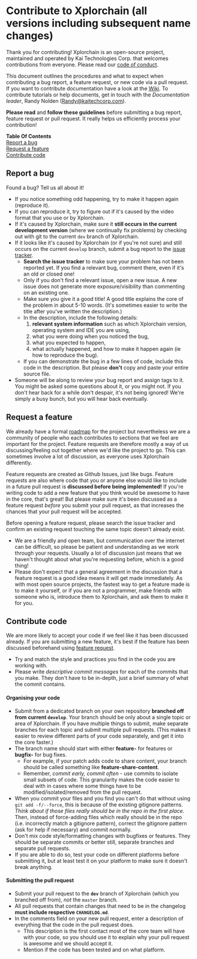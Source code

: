 # Contribute to Xplorchain (all versions including subsequent name changes)

Thank you for contributing! Xplorchain is an open-source project, maintained and operated by Kai Technologies Corp. that welcomes contributions from everyone.
Please read our [code of conduct](https://github.com/kaitech-corp/xplorchain/blob/develop/CODE_OF_CONDUCT.md).

This document outlines the procedures and what to expect when contributing a bug report, a feature request, or new code via a pull request.
If you want to contribute documentation have a look at the [Wiki](https://github.com/kaitech-corp/xplorchain/wiki).
To contribute tutorials or help documents, get in touch with the _Documentation leader_, Randy Nolden (Randy@kaitechcorp.com).

**Please read** and **follow these guidelines** before submitting a bug report, feature request or pull request.
It really helps us efficiently process your contribution!

**Table Of Contents**  
[Report a bug](#bug-reports)   
[Request a feature](#feature-requests)   
[Contribute code](#contributing-code)

## <a id='bug-reports'></a>Report a bug

Found a bug? Tell us all about it!

- If you notice something odd happening, try to make it happen again (reproduce it).
- If you can reproduce it, try to figure out if it's caused by the video format that you use or by Xplorchain.
- If it's caused by Xplorchain, make sure it **still occurs in the current development version** (where we continually fix problems) by checking out with git to the current `dev` branch of Xplorchain.
- If it looks like it's caused by Xplorchain (or if you're not sure) and still occurs on the current `develop` branch, submit a bug report to the [issue tracker]().
    - **Search the issue tracker** to make sure your problem has not been reported yet. If you find a relevant bug, comment there, even if it's an old or closed one!
    - Only if you don't find a relevant issue, open a new issue. A new issue does not generate more exposure/visibility than commenting on an existing one.
    - Make sure you give it a good title! A good title explains the core of the problem in about 5-10 words. (It's sometimes easier to write the title after you've written the description.)
    - In the description, include the following details:
        1. **relevant system information** such as which Xplorchain version, operating system and IDE you are using,
        2. what you were doing when you noticed the bug,
        3. what you expected to happen,
        4. what actually happened, and how to make it happen again (ie how to reproduce the bug).
    - If you can demonstrate the bug in a few lines of code, include this code in the description.
      But please __don't__ copy and paste your entire source file.
- Someone will be along to review your bug report and assign tags to it.
  You might be asked some questions about it, or you might not.
  If you don't hear back for a while don't despair, it's not being ignored!
  We're simply a busy bunch, but you will hear back eventually.
  
## <a id='feature-requests'></a>Request a feature

We already have a formal [roadmap](https://github.com/kaitech-corp/xplorchain/wiki/RoadMap) for the project but nevertheless we are a community of people who each contributes to sections that we feel are important for the project.
Feature requests are therefore mostly a way of us discussing/feeling out together where we'd like the project to go.
This can sometimes involve a lot of discussion, as everyone uses Xplorchain differently.

Feature requests are created as Github Issues, just like bugs.
Feature requests are also where code that you or anyone else would like to include in a future pull request is **discussed before being implemented!**
If you're writing code to add a new feature that you think would be awesome to have in the core, that's great!
But please make sure it's been discussed as a feature request _before_ you submit your pull request, as that increases the chances that your pull request will be accepted.

Before opening a feature request, please search the issue tracker and confirm an existing request touching the same topic doesn't already exist.

- We are a friendly and open team, but communication over the internet can be difficult, so please be patient and understanding as we work through your requests.
  Usually a lot of discussion just means that we haven't thought about what you're requesting before, which is a good thing!
- Please don't expect that a general agreement in the discussion that a feature request is a good idea means it will get made immediately.
  As with most open source projects, the fastest way to get a feature made is to make it yourself, or if you are not a programmer, make friends with someone who is, introduce them to Xplorchain, and ask them to make it for you.

## <a id='contributing-code'></a>Contribute code

We are more likely to accept your code if we feel like it has been discussed already.
If you are submitting a new feature, it's best if the feature has been discussed beforehand using [feature request](#feature-requests).

- Try and match the style and practices you find in the code you are working with.
- Please write _descriptive commit messages_ for each of the commits that you make.
  They don't have to be in-depth, just a brief summary of what the commit contains.

#### Organising your code

- Submit from a dedicated branch on your own repository **branched off from current `develop`**. Your branch should be only about a single topic or area of Xplorchain.
  If you have multiple things to submit, make separate branches for each topic and submit multiple pull requests.
  (This makes it easier to review different parts of your code separately, and get it into the core faster.)
- The branch name should start with either __feature-__ for features or __bugfix-__ for bug fixes.
    - For example, if your patch adds code to share content, your branch should be called something like __feature-share-content__.
    - Remember, _commit early, commit often_ - use commits to isolate small subsets of code.
      This granularity makes the code easier to deal with in cases where some things have to be modified/isolated/removed from the pull request.
- When you commit your files and you find you can't do that without using `git add -f/--force`, this is because of the existing gitignore patterns. _Think about if those files really should be in the repo in the first place_.
  Then, instead of force-adding files which really should be in the repo (i.e. incorrectly match a gitignore pattern), correct the gitignore pattern (ask for help if necessary) and commit normally.
- Don't mix code style/formatting changes with bugfixes or features. They should be separate commits or better still, separate branches and separate pull requests.
- If you are able to do so, test your code on different platforms before submitting it, but at least test it on your platform to make sure it doesn't break anything.

#### Submitting the pull request

- Submit your pull request to the __`dev`__ branch of Xplorchain (which you branched off from), _not_ the `master` branch.
- All pull requests that contain changes that need to be in the changelog **must include respective `CHANGELOG.md`**.
- In the comments field on your new pull request, enter a description of everything that the code in the pull request does.
    - This description is the first contact most of the core team will have with your code, so you should use it to explain why your pull request is awesome and we should accept it.
    - Mention if the code has been tested and on what platform.